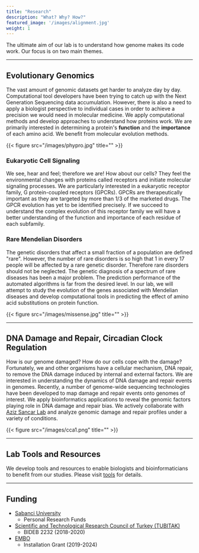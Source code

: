 ```yaml
---
title: "Research"
description: "What? Why? How?"
featured_image: '/images/alignment.jpg'
weight: 1
---
```


The ultimate aim of our lab is to understand how genome makes its code work. Our focus is on two main themes.

__________

## Evolutionary Genomics

The vast amount of genomic datasets get harder to analyze day by day. Computational tool developers have been trying to catch up with the Next Generation Sequencing data accumulation. However, there is also a need to apply a biologist perspective to individual cases in order to achieve a precision we would need in molecular medicine. We apply computational methods and develop approaches to understand how proteins work. We are primarily interested in determining a protein's **function** and the **importance** of each amino acid. We benefit from molecular evolution methods.

{{< figure src="/images/phypro.jpg" title="" >}}

### Eukaryotic Cell Signaling

We see, hear and feel; therefore we are! How about our cells? They feel the environmental changes with proteins called receptors and initiate molecular signaling processes. We are particularly interested in a eukaryotic receptor family, G protein-coupled receptors (GPCRs). GPCRs are therapeutically important as they are targeted by more than 1/3 of the marketed drugs. The GPCR evolution has yet to be identified precisely. If we succeed to understand the complex evolution of this receptor family we will have a better understanding of the function and importance of each residue of each subfamily.

### Rare Mendelian Disorders

The genetic disorders that affect a small fraction of a population are defined "rare". However, the number of rare disorders is so high that 1 in every 17 people will be affected by a rare genetic disorder. Therefore rare disorders should not be neglected. The genetic diagnosis of a spectrum of rare diseases has been a major problem. The prediction performance of the automated algorithms is far from the desired level. In our lab, we will attempt to study the evolution of the genes associated with Mendelian diseases and develop computational tools in predicting the effect of amino acid substitutions on protein function.

{{< figure src="/images/missense.jpg" title="" >}}

___________

## DNA Damage and Repair, Circadian Clock Regulation

How is our genome damaged? How do our cells cope with the damage? Fortunately, we and other organisms have a cellular mechanism, DNA repair, to remove the DNA damage induced by internal and external factors. We are interested in understanding the dynamics of DNA damage and repair events in genomes. Recently, a number of genome-wide sequencing technologies have been developed to map damage and repair events onto genomes of interest. We apply bioinformatics applications to reveal the genomic factors playing role in DNA damage and repair bias. We actively collaborate with [Aziz Sancar Lab](http://sancarlab.unc.edu) and analyze genomic damage and repair profiles under a variety of conditions.

{{< figure src="/images/cca1.png" title="" >}}

___

## Lab Tools and Resources

We develop tools and resources to enable biologists and bioinformaticians to benefit from our studies. Please visit [tools](/tool) for details.


___
## Funding
* [Sabanci University](http://sabanciuniv.edu/en)
    * Personal Research Funds
* [Scientific and Technological Research Council of Turkey (TUBITAK)](http://tubitak.gov.tr/en)
    * BIDEB 2232 (2018-2020)
* [EMBO](http://embo.org)
    * Installation Grant (2019-2024)
<!-- {{< figure src="/images/tubitak_logo.svg" title="" >}} -->
